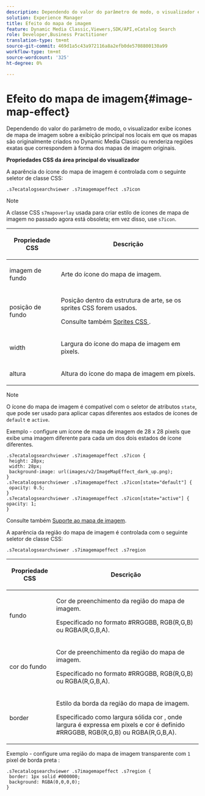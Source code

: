 ```yaml
---
description: Dependendo do valor do parâmetro de modo, o visualizador exibe ícones de mapa de imagem sobre a exibição principal nos locais em que os mapas são originalmente criados no Dynamic Media Classic ou renderiza regiões exatas que correspondem à forma dos mapas de imagem originais.
solution: Experience Manager
title: Efeito do mapa de imagem
feature: Dynamic Media Classic,Viewers,SDK/API,eCatalog Search
role: Developer,Business Practitioner
translation-type: tm+mt
source-git-commit: 469d1a5c43a972116a8a2efb0de5708800130a99
workflow-type: tm+mt
source-wordcount: '325'
ht-degree: 0%

---
```



# Efeito do mapa de imagem{#image-map-effect}

Dependendo do valor do parâmetro de modo, o visualizador exibe ícones de mapa de imagem sobre a exibição principal nos locais em que os mapas são originalmente criados no Dynamic Media Classic ou renderiza regiões exatas que correspondem à forma dos mapas de imagem originais.

<!--<a id="section_061E550C1C1D4DB2BD663A898895B38C"></a>-->

**Propriedades CSS da área principal do visualizador**

A aparência do ícone do mapa de imagem é controlada com o seguinte seletor de classe CSS:

```
.s7ecatalogsearchviewer .s7imagemapeffect .s7icon
```

>[!NOTE]
>
>A classe CSS `s7mapoverlay` usada para criar estilo de ícones de mapa de imagem no passado agora está obsoleta; em vez disso, use `s7icon`.

<table id="table_94EE3F5BBE4547C0B4943471CEE7EDE4"> 
 <thead> 
  <tr> 
   <th colname="col1" class="entry"> <p> Propriedade CSS </p> </th> 
   <th colname="col2" class="entry"> <p>Descrição </p> </th> 
  </tr> 
 </thead>
 <tbody> 
  <tr> 
   <td colname="col1"> <p> <span class="codeph"> imagem de fundo  </span> </p> </td> 
   <td colname="col2"> <p>Arte do ícone do mapa de imagem. </p> </td> 
  </tr> 
  <tr> 
   <td colname="col1"> <p> <span class="codeph"> posição de fundo  </span> </p> </td> 
   <td colname="col2"> <p> Posição dentro da estrutura de arte, se os sprites CSS forem usados. </p> <p>Consulte também <a href="../../../c-html5-s7-aem-asset-viewers/c-html5-ecatsearch-viewer-about/c-html5-ecatsearch-viewer-customizingviewer/c-html5-ecatsearch-viewer-customizingviewer.md#section-9d570f95eb2443aca74c1b02f6e89aff" format="dita" scope="local"> Sprites CSS </a>. </p> </td> 
  </tr> 
  <tr> 
   <td colname="col1"> <p> <span class="codeph"> width </span> </p> </td> 
   <td colname="col2"> <p>Largura do ícone do mapa de imagem em pixels. </p> </td> 
  </tr> 
  <tr> 
   <td colname="col1"> <p> <span class="codeph"> altura  </span> </p> </td> 
   <td colname="col2"> <p>Altura do ícone do mapa de imagem em pixels. </p> </td> 
  </tr> 
 </tbody> 
</table>

>[!NOTE]
>
>O ícone do mapa de imagem é compatível com o seletor de atributos `state`, que pode ser usado para aplicar capas diferentes aos estados de ícones de `default` e `active`.

Exemplo - configure um ícone de mapa de imagem de 28 x 28 pixels que exibe uma imagem diferente para cada um dos dois estados de ícone diferentes.

```
.s7ecatalogsearchviewer .s7imagemapeffect .s7icon { 
 height: 28px; 
 width: 28px;  
 background-image: url(images/v2/ImageMapEffect_dark_up.png); 
} 
.s7ecatalogsearchviewer .s7imagemapeffect .s7icon[state="default"] { 
 opacity: 0.5; 
} 
.s7ecatalogsearchviewer .s7imagemapeffect .s7icon[state="active"] { 
opacity: 1; 
}
```

Consulte também [Suporte ao mapa de imagem](../../../c-html5-s7-aem-asset-viewers/c-html5-20-ecatalog-viewer-about/c-html5-20-ecatalog-image-map-support.md#concept-28759efae5014a1fa8b0fb14dc26812a).

A aparência da região do mapa de imagem é controlada com o seguinte seletor de classe CSS:

```
.s7ecatalogsearchviewer .s7imagemapeffect .s7region
```

<table id="table_1FF98CE842604AAABD838FF528CDC4EF"> 
 <thead> 
  <tr> 
   <th colname="col1" class="entry"> <p> Propriedade CSS </p> </th> 
   <th colname="col2" class="entry"> <p>Descrição </p> </th> 
  </tr> 
 </thead>
 <tbody> 
  <tr> 
   <td colname="col1"> <p> <span class="codeph"> fundo  </span> </p> </td> 
   <td colname="col2"> <p> Cor de preenchimento da região do mapa de imagem. </p> <p>Especificado no formato #RRGGBB, RGB(R,G,B) ou RGBA(R,G,B,A). </p> </td> 
  </tr> 
  <tr> 
   <td colname="col1"> <p> <span class="codeph"> cor do fundo  </span> </p> </td> 
   <td colname="col2"> <p> Cor de preenchimento da região do mapa de imagem. </p> <p>Especificado no formato #RRGGBB, RGB(R,G,B) ou RGBA(R,G,B,A). </p> </td> 
  </tr> 
  <tr> 
   <td colname="col1"> <p> <span class="codeph"> border  </span> </p> </td> 
   <td colname="col2"> <p> Estilo da borda da região do mapa de imagem. </p> <p>Especificado como <span class="codeph"> <span class="varname"> largura </span> sólida <span class="varname"> cor </span> </span>, onde <span class="codeph"> <span class="varname"> largura </span> </span> é expressa em pixels e <span class="codeph"> <span class="varname"> cor </span> </span> é definido #RRGGBB, RGB(R,G,B) ou RGBA(R,G,B,A). </p> </td> 
  </tr> 
 </tbody> 
</table>

Exemplo - configure uma região do mapa de imagem transparente com `1` pixel de borda preta :

```
.s7ecatalogsearchviewer .s7imagemapeffect .s7region { 
 border: 1px solid #000000; 
 background: RGBA(0,0,0,0);  
}
```

